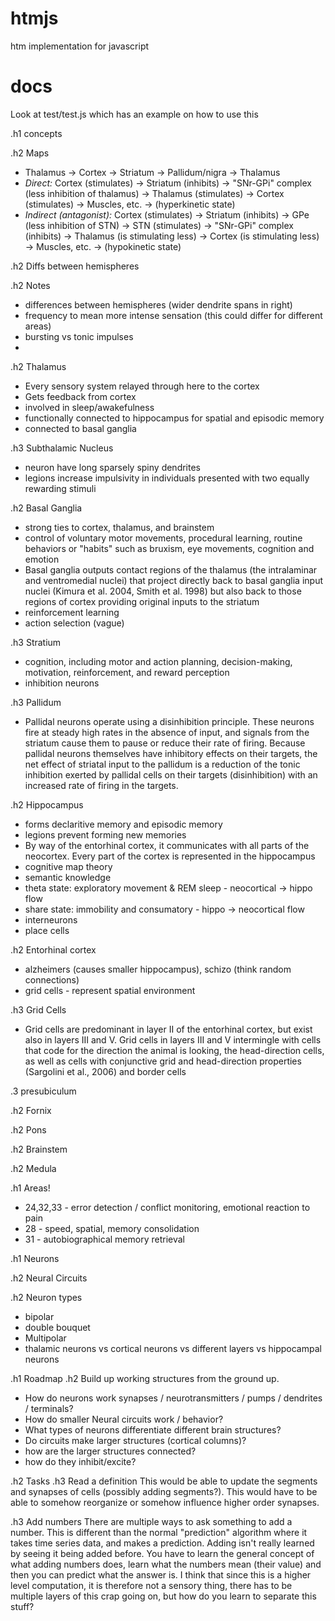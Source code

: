 # htmjs
htm implementation for javascript

# docs
Look at test/test.js which has an example on how to use this

.h1 concepts

.h2 Maps
* Thalamus -> Cortex -> Striatum -> Pallidum/nigra -> Thalamus
* *Direct:* Cortex (stimulates) → Striatum (inhibits) → "SNr-GPi" complex (less inhibition of thalamus) → Thalamus (stimulates) → Cortex (stimulates) → Muscles, etc. → (hyperkinetic state)
* *Indirect (antagonist):* Cortex (stimulates) → Striatum (inhibits) → GPe (less inhibition of STN) → STN (stimulates) → "SNr-GPi" complex (inhibits) → Thalamus (is stimulating less) → Cortex (is stimulating less) → Muscles, etc. → (hypokinetic state)

.h2 Diffs between hemispheres

.h2 Notes
* differences between hemispheres (wider dendrite spans in right)
* frequency to mean more intense sensation (this could differ for different areas)
* bursting vs tonic impulses
* 


.h2 Thalamus
* Every sensory system relayed through here to the cortex
* Gets feedback from cortex
* involved in sleep/awakefulness
* functionally connected to hippocampus for spatial and episodic memory
* connected to basal ganglia

.h3 Subthalamic Nucleus
* neuron have long sparsely spiny dendrites
* legions increase impulsivity in individuals presented with two equally rewarding stimuli

.h2 Basal Ganglia
* strong ties to cortex, thalamus, and brainstem
* control of voluntary motor movements, procedural learning, routine behaviors or "habits" such as bruxism, eye movements, cognition and emotion
* Basal ganglia outputs contact regions of the thalamus (the intralaminar and ventromedial nuclei) that project directly back to basal ganglia input nuclei (Kimura et al. 2004, Smith et al. 1998) but also back to those regions of cortex providing original inputs to the striatum 
* reinforcement learning 
* action selection (vague)

.h3 Stratium
* cognition, including motor and action planning, decision-making, motivation, reinforcement, and reward perception
* inhibition neurons

.h3 Pallidum
* Pallidal neurons operate using a disinhibition principle. These neurons fire at steady high rates in the absence of input, and signals from the striatum cause them to pause or reduce their rate of firing. Because pallidal neurons themselves have inhibitory effects on their targets, the net effect of striatal input to the pallidum is a reduction of the tonic inhibition exerted by pallidal cells on their targets (disinhibition) with an increased rate of firing in the targets.

.h2 Hippocampus
* forms declaritive memory and episodic memory
* legions prevent forming new memories
* By way of the entorhinal cortex, it communicates with all parts of the neocortex.  Every part of the cortex is represented in the hippocampus
* cognitive map theory
* semantic knowledge
* theta state: exploratory movement & REM sleep - neocortical -> hippo flow
* share state: immobility and consumatory - hippo -> neocortical flow
* interneurons
* place cells

.h2 Entorhinal cortex
* alzheimers (causes smaller hippocampus), schizo (think random connections)
* grid cells - represent spatial environment

.h3 Grid Cells
* Grid cells are predominant in layer II of the entorhinal cortex, but exist also in layers III and V. Grid cells in layers III and V intermingle with cells that code for the direction the animal is looking, the head-direction cells, as well as cells with conjunctive grid and head-direction properties (Sargolini et al., 2006) and border cells 

.3 presubiculum

.h2 Fornix

.h2 Pons

.h2 Brainstem

.h2 Medula

.h1 Areas!
* 24,32,33 - error detection / conflict monitoring, emotional reaction to pain
* 28 - speed, spatial, memory consolidation
* 31 - autobiographical memory retrieval


.h1 Neurons

.h2 Neural Circuits

.h2 Neuron types
* bipolar
* double bouquet
* Multipolar
* thalamic neurons vs cortical neurons vs different layers vs hippocampal neurons



.h1 Roadmap
.h2 Build up working structures from the ground up.
* How do neurons work synapses / neurotransmitters / pumps / dendrites / terminals?
* How do smaller Neural circuits work / behavior?
* What types of neurons differentiate different brain structures?
* Do circuits make larger structures (cortical columns)?
* how are the larger structures connected?
* how do they inhibit/excite?




.h2 Tasks
.h3 Read a definition
This would be able to update the segments and synapses of cells (possibly adding segments?). This would have to be able to somehow reorganize or somehow influence higher order synapses.

.h3 Add numbers
There are multiple ways to ask something to add a number.
This is different than the normal "prediction" algorithm where it takes time series data, and makes a prediction.  Adding isn't really learned by seeing it being added before.  You have to learn the general concept of what adding numbers does, learn what the numbers mean (their value) and then you can predict what the answer is.  I think that since this is a higher level computation, it is therefore not a sensory thing, there has to be multiple layers of this crap going on, but how do you learn to separate this stuff? 

